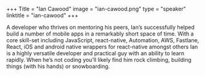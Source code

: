 +++
Title = "Ian Cawood"
image = "ian-cawood.png"
type = "speaker"
linktitle = "ian-cawood"
+++

A developer who thrives on mentoring his peers, Ian’s successfully helped build a number of mobile apps in a remarkably short space of time. With a core skill-set including JavaScript, react-native, Automation, AWS, Fastlane, React, iOS and android native wrappers for react-native amongst others Ian is a highly versatile developer and practical guy with an ability to learn rapidly. When he’s not coding you’ll likely find him rock climbing, building things (with his hands) or snowboarding.
